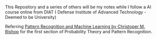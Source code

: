 
This Repository and a series of others will be my notes while I follow a AI course online from DIAT ( Defense Institute of Advanced Technology - Deemed to be University)


Referring [Pattern Recognition and Machine Learning by Christoper M. Bishop](https://www.microsoft.com/en-us/research/uploads/prod/2006/01/Bishop-Pattern-Recognition-and-Machine-Learning-2006.pdf) for the first section of Probability Theory and Pattern Recognition.
